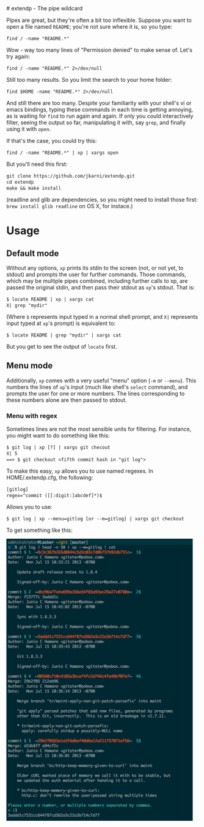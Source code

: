 <link href="http://kevinburke.bitbucket.org/markdowncss/markdown.css" rel="stylesheet"></link>
# extendp - The pipe wildcard

Pipes are great, but they're often a bit too inflexible. Suppose you want to
open a file named `README`; you're not sure where it is, so you type:

    find / -name "README.*"

Wow - way too many lines of "Permission denied" to make sense of. Let's try
again:

    find / -name "README.*" 2>/dev/null

Still too many results. So you limit the search to your home folder:

    find $HOME -name "README.*" 2>/dev/null

And still there are too many. Despite your familiarity with your shell's vi or
emacs bindings, typing these commands in each time is getting annoying, as is waiting
for `find` to run again and again. If only you could interactively filter,
seeing the output so far, manipulating it with, say `grep`, and finally using
it with `open`.

If that's the case, you could try this:

    find / -name "README.*" | xp | xargs open

But you'll need this first:


    git clone https://github.com/jkarni/extendp.git
    cd extendp
    make && make install

(readline and glib are dependencies, so you might need to install those first:
`brew install glib readline` on OS X, for instace.)
# Usage

## Default mode

Without any options, `xp` prints its stdin to the screen (not, or not yet, to
stdout) and prompts the user for further commands. Those commands, which may be
multiple pipes combined, including further calls to xp, are passed the original
stdin, and then pass their stdout as `xp`'s stdout. That is:

    $ locate README | xp | xargs cat
    X| grep "mydir" 

(Where `$` represents input typed in a normal shell prompt, and `X|` represents
input typed at `xp`'s prompt) is equivalent to:

    $ locate README | grep "mydir" | xargs cat

But you get to see the output of `locate` first.

## Menu mode

Additionally, `xp` comes with a very useful "menu" option (`-m` or `--menu`).
This numbers the lines of `xp`'s input (much like shell's `select` command),
and prompts the user for one or more numbers. The lines corresponding to these
numbers alone are then passed to stdout.

### Menu with regex

Sometimes lines are not the most sensible units for filtering. For instance,
you might want to do something like this:

    $ git log | xp [?] | xargs git checout
    X| 5
    ==> $ git checkout <fifth commit hash in "git log">

To make this easy, `xp` allows you to use named regexes. In HOME/.extendp.cfg,
the following:

    [gitlog]
    regex=^commit ([[:digit:]abcdef]*)$

Allows you to use:

    $ git log | xp --menu=gitlog [or --m=gitlog] | xargs git checkout

To get something like this:

![git log examples](/static/gitlog.png)


